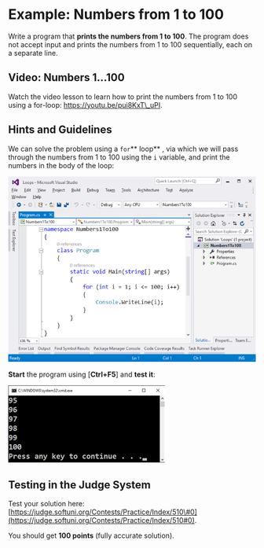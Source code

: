 # Example: Numbers from 1 to 100

Write a program that **prints the numbers from 1 to 100**. The program does not accept input and prints the numbers from 1 to 100 sequentially, each on a separate line.

## Video: Numbers 1...100

Watch the video lesson to learn how to print the numbers from 1 to 100 using a for-loop: https://youtu.be/pui8KxT\_uPI.

## Hints and Guidelines

We can solve the problem using a `for`** loop** , via which we will pass through the numbers from 1 to 100 using the `i` variable, and print the numbers in the body of the loop:

![](/assets/chapter-5-images/01.Numbers-1-to-100-01.png)

**Start** the program using \[**Ctrl+F5**\] and **test it**:

![](/assets/chapter-5-images/01.Numbers-1-to-100-02.png)

## Testing in the Judge System

Test your solution here: [https://judge.softuni.org/Contests/Practice/Index/510\#0](https://judge.softuni.org/Contests/Practice/Index/510#0).

You should get **100 points** \(fully accurate solution\).

